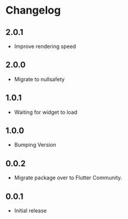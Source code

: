 # Changelog

## 2.0.1

* Improve rendering speed

## 2.0.0

* Migrate to nullsafety

## 1.0.1

* Waiting for widget to load

## 1.0.0

* Bumping Version

## 0.0.2
  * Migrate package over to Flutter Community.

## 0.0.1
  * Initial release
